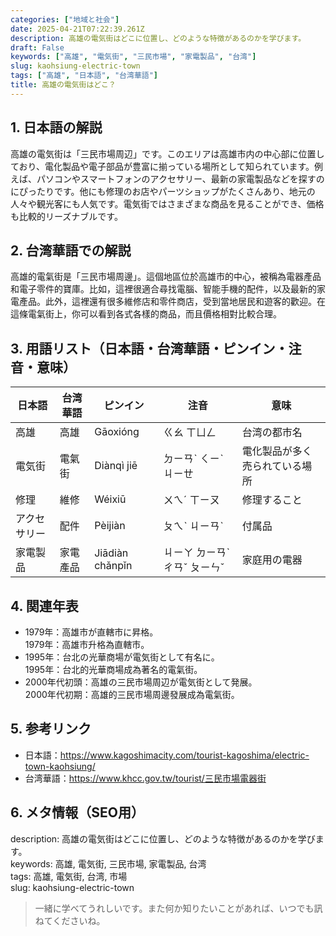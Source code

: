 ```yaml
---
categories: ["地域と社会"]
date: 2025-04-21T07:22:39.261Z
description: 高雄の電気街はどこに位置し、どのような特徴があるのかを学びます。
draft: False
keywords: ["高雄", "電気街", "三民市場", "家電製品", "台湾"]
slug: kaohsiung-electric-town
tags: ["高雄", "日本語", "台湾華語"]
title: 高雄の電気街はどこ？
---
```




## 1. 日本語の解説  
高雄の電気街は「三民市場周辺」です。このエリアは高雄市内の中心部に位置しており、電化製品や電子部品が豊富に揃っている場所として知られています。例えば、パソコンやスマートフォンのアクセサリー、最新の家電製品などを探すのにぴったりです。他にも修理のお店やパーツショップがたくさんあり、地元の人々や観光客にも人気です。電気街ではさまざまな商品を見ることができ、価格も比較的リーズナブルです。

## 2. 台湾華語での解説  
高雄的電氣街是「三民市場周邊」。這個地區位於高雄市的中心，被稱為電器產品和電子零件的寶庫。比如，這裡很適合尋找電腦、智能手機的配件，以及最新的家電產品。此外，這裡還有很多維修店和零件商店，受到當地居民和遊客的歡迎。在這條電氣街上，你可以看到各式各樣的商品，而且價格相對比較合理。

## 3. 用語リスト（日本語・台湾華語・ピンイン・注音・意味）  
| 日本語      | 台湾華語         | ピンイン    | 注音        | 意味                   |
|-------------|------------------|-------------|-------------|------------------------|
| 高雄        | 高雄             | Gāoxióng    | ㄍㄠ ㄒㄩㄥ   | 台湾の都市名            |
| 電気街      | 電氣街           | Diànqì jiē  | ㄉㄧㄢˋ ㄑㄧˋ ㄐㄧㄝ | 電化製品が多く売られている場所 |
| 修理        | 維修             | Wéixiū      | ㄨㄟˊ ㄒㄧㄡ   | 修理すること             |
| アクセサリー| 配件             | Pèijiàn     | ㄆㄟˋ ㄐㄧㄢˋ | 付属品                  |
| 家電製品    | 家電產品         | Jiādiàn chǎnpǐn | ㄐㄧㄚ ㄉㄧㄢˋ ㄔㄢˇ ㄆㄧㄣˇ | 家庭用の電器               |

## 4. 関連年表  
- 1979年：高雄市が直轄市に昇格。  
  1979年：高雄市升格為直轄市。
- 1995年：台北の光華商場が電気街として有名に。  
  1995年：台北的光華商場成為著名的電氣街。
- 2000年代初頭：高雄の三民市場周辺が電気街として発展。  
  2000年代初期：高雄的三民市場周邊發展成為電氣街。

## 5. 参考リンク  
- 日本語：https://www.kagoshimacity.com/tourist-kagoshima/electric-town-kaohsiung/  
- 台湾華語：https://www.khcc.gov.tw/tourist/三民市場電器街

## 6. メタ情報（SEO用）  
description: 高雄の電気街はどこに位置し、どのような特徴があるのかを学びます。  
keywords: 高雄, 電気街, 三民市場, 家電製品, 台湾  
tags: 高雄, 電気街, 台湾, 市場  
slug: kaohsiung-electric-town

> 一緒に学べてうれしいです。また何か知りたいことがあれば、いつでも訊ねてくださいね。